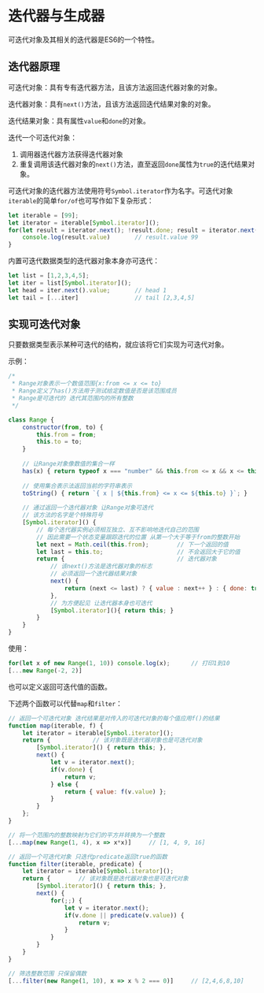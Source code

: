 # 迭代器与生成器

可迭代对象及其相关的迭代器是ES6的一个特性。

## 迭代器原理

可迭代对象：具有专有迭代器方法，且该方法返回迭代器对象的对象。

迭代器对象：具有`next()`方法，且该方法返回迭代结果对象的对象。

迭代结果对象：具有属性`value`和`done`的对象。

迭代一个可迭代对象：

1. 调用器迭代器方法获得迭代器对象
2. 重复调用该迭代器对象的`next()`方法，直至返回`done`属性为`true`的迭代结果对象。

可迭代对象的迭代器方法使用符号`Symbol.iterator`作为名字。可迭代对象`iterable`的简单`for/of`也可写作如下复杂形式：

```js
let iterable = [99];
let iterator = iterable[Symbol.iterator]();
for(let result = iterator.next(); !result.done; result = iterator.next()) {
    console.log(result.value)		// result.value 99
}
```

内置可迭代数据类型的迭代器对象本身亦可迭代：

```js
let list = [1,2,3,4,5];
let iter = list[Symbol.iterator]();
let head = iter.next().value;		// head 1
let tail = [...iter]				// tail [2,3,4,5]
```

## 实现可迭代对象

只要数据类型表示某种可迭代的结构，就应该将它们实现为可迭代对象。

示例：

```js
/*
 * Range对象表示一个数值范围{x:from <= x <= to}
 * Range定义了has()方法用于测试给定数值是否是该范围成员
 * Range是可迭代的 迭代其范围内的所有整数
 */

class Range {
    constructor(from, to) {
        this.from = from;
        this.to = to;
    }
    
    // 让Range对象像数值的集合一样
    has(x) { return typeof x === "number" && this.from <= x && x <= this.to; }
    
    // 使用集合表示法返回当前的字符串表示
    toString() { return `{ x | ${this.from} <= x <= ${this.to} }`; }
    
    // 通过返回一个迭代器对象 让Range对象可迭代
    // 该方法的名字是个特殊符号
    [Symbol.iterator]() {
        // 每个迭代器实例必须相互独立、互不影响地迭代自己的范围
        // 因此需要一个状态变量跟踪迭代的位置 从第一个大于等于from的整数开始
        let next = Math.ceil(this.from);		// 下一个返回的值
        let last = this.to;						// 不会返回大于它的值
        return {								// 迭代器对象
            // 该next()方法是迭代器对象的标志
            // 必须返回一个迭代器结果对象
            next() {
                return (next <= last) ? { value : next++ } : { done: true };
            },
            // 为方便起见 让迭代器本身也可迭代
            [Symbol.iterator](){ return this; }
        }
    }
}
```

使用：

```js
for(let x of new Range(1, 10)) console.log(x);		// 打印1到10
[...new Range(-2, 2)]
```

也可以定义返回可迭代值的函数。

下述两个函数可以代替`map`和`filter`：

```js
// 返回一个可迭代对象 迭代结果是对传入的可迭代对象的每个值应用f()的结果
function map(iterable, f) {
    let iterator = iterable[Symbol.iterator]();
    return {			// 该对象既是迭代器对象也是可迭代对象
        [Symbol.iterator]() { return this; },
        next() {
            let v = iterator.next();
            if(v.done) {
                return v;
            } else {
                return { value: f(v.value) };
            }
        }
    };
}

// 将一个范围内的整数映射为它们的平方并转换为一个整数
[...map(new Range(1, 4), x => x*x)]		// [1, 4, 9, 16]

// 返回一个可迭代对象 只迭代predicate返回true的函数
function filter(iterable, predicate) {
    let iterator = iterable[Symbol.iterator]();
    return {		// 该对象既是迭代器对象也是可迭代对象
        [Symbol.iterator]() { return this; },
        next() {
            for(;;) {
                let v = iterator.next();
                if(v.done || predicate(v.value)) {
                    return v;
                }
            }
        }
    }
}

// 筛选整数范围 只保留偶数
[...filter(new Range(1, 10), x => x % 2 === 0)]		// [2,4,6,8,10]
```

